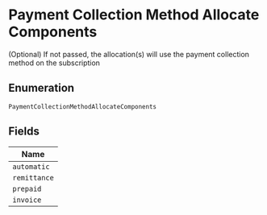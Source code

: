 
# Payment Collection Method Allocate Components

(Optional) If not passed, the allocation(s) will use the payment collection method on the subscription

## Enumeration

`PaymentCollectionMethodAllocateComponents`

## Fields

| Name |
|  --- |
| `automatic` |
| `remittance` |
| `prepaid` |
| `invoice` |

